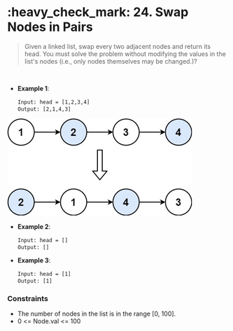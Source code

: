 <h1>:heavy_check_mark: 24. Swap Nodes in Pairs</h1>
<blockquote>Given a linked list, swap every two adjacent nodes and return its head. You must solve the problem without modifying the values in the list's nodes (i.e., only nodes themselves may be changed.)?</blockquote><br>

* **Example 1**:<br>

      Input: head = [1,2,3,4]
      Output: [2,1,4,3]
      
![Linked_list](https://github.com/sahib-pratap-singh/Leetcode-daily-challenge/blob/master/Feb_2022/Swap-Nodes-in-Pairs/swap_ex1.jpg)
* **Example 2**:<br>

      Input: head = []
      Output: []

* **Example 3**:<br>

      Input: head = [1]
      Output: [1]


### **Constraints**
* The number of nodes in the list is in the range [0, 100].<br>
* 0 <= Node.val <= 100
